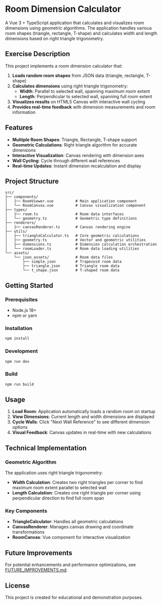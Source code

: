# Room Dimension Calculator

A Vue 3 + TypeScript application that calculates and visualizes room dimensions using geometric algorithms. The application handles various room shapes (triangle, rectangle, T-shape) and calculates width and length dimensions based on right triangle trigonometry.

## Exercise Description

This project implements a room dimension calculator that:

1. **Loads random room shapes** from JSON data (triangle, rectangle, T-shape)
2. **Calculates dimensions** using right triangle trigonometry:
   - **Width**: Parallel to selected wall, spanning maximum room extent
   - **Length**: Perpendicular to selected wall, spanning full room extent
3. **Visualizes results** on HTML5 Canvas with interactive wall cycling
4. **Provides real-time feedback** with dimension measurements and room information

## Features

- **Multiple Room Shapes**: Triangle, Rectangle, T-shape support
- **Geometric Calculations**: Right triangle algorithm for accurate dimensions
- **Interactive Visualization**: Canvas rendering with dimension axes
- **Wall Cycling**: Cycle through different wall references
- **Real-time Updates**: Instant dimension recalculation and display

## Project Structure

```
src/
├── components/
│   ├── RoomViewer.vue          # Main application component
│   └── RoomCanvas.vue          # Canvas visualization component
├── types/
│   ├── room.ts                 # Room data interfaces
│   └── geometry.ts             # Geometric type definitions
├── renderers/
│   ├── canvasRenderer.ts       # Canvas rendering engine
├── utils/
│   ├── triangleCalculator.ts   # Core geometric calculations
│   ├── geometry.ts             # Vector and geometric utilities
│   ├── dimensions.ts           # Dimension calculation orchestration
│   └── roomLoader.ts           # Room data loading utilities
└── assets/
    └── json_assets/            # Room data files
        ├── simple.json         # Trapezoid room data
        ├── triangle.json       # Triangle room data
        └── t_shape.json        # T-shaped room data
```

## Getting Started

### Prerequisites

- Node.js 18+
- npm or yarn

### Installation

```bash
npm install
```

### Development

```bash
npm run dev
```

### Build

```bash
npm run build
```

## Usage

1. **Load Room**: Application automatically loads a random room on startup
2. **View Dimensions**: Current length and width dimensions are displayed
3. **Cycle Walls**: Click "Next Wall Reference" to see different dimension options
4. **Visual Feedback**: Canvas updates in real-time with new calculations

## Technical Implementation

### Geometric Algorithm

The application uses right triangle trigonometry:

- **Width Calculation**: Creates two right triangles per corner to find maximum room extent parallel to selected wall
- **Length Calculation**: Creates one right triangle per corner using perpendicular direction to find full room span

### Key Components

- **TriangleCalculator**: Handles all geometric calculations
- **CanvasRenderer**: Manages canvas drawing and coordinate transformations
- **RoomCanvas**: Vue component for interactive visualization

## Future Improvements

For potential enhancements and performance optimizations, see [FUTURE_IMPROVEMENTS.md](./FUTURE_IMPROVEMENTS.md).

## License

This project is created for educational and demonstration purposes.
